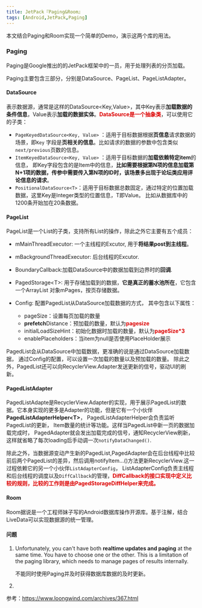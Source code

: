 ```yaml
---
title: JetPack『Paging&Room』
tags: [Android,JetPack,Paging]
---
```


本文结合Paging和Room实现一个简单的Demo，演示这两个库的用法。

### Paging

Paging是Google推出的的JetPack框架中的一员，用于处理列表的分页加载。

Paging主要包含三部分，分别是DataSource、PageList、PageListAdapter。

#### DataSource

表示数据源，通常是这样的DataSource<Key,Value>，其中Key表示**加载数据的条件信息**，Value表示**加载的数据实体**。<font color="#dd0000">**DataSource是一个抽象类**</font>，可以使用它的子类：

+ `PageKeyedDataSource<Key, Value>` ：适用于目标数据根据**页信息**请求数据的场景，即`Key` 字段是**页相关的信息**。比如请求的数据的参数中包含类似`next/previous`页数的信息。
+ `ItemKeyedDataSource<Key, Value>` ：适用于目标数据的**加载依赖特定item**的信息， 即Key字段包含的是Item中的信息，**比如需要根据第N项的信息加载第N+1项的数据，传参中需要传入第N项的ID时，该场景多出现于论坛类应用评论信息的请求**。
+ `PositionalDataSource<T>`：适用于目标数据总数固定，通过特定的位置加载数据，这里Key是Integer类型的位置信息，T即Value。 比如从数据库中的1200条开始加在20条数据。

#### PageList

PageList是一个List的子类，支持所有List的操作，除此之外它主要有五个成员：

+ mMainThreadExecutor: 一个主线程的Excutor, 用于**将结果post到主线程**。

+ mBackgroundThreadExecutor: 后台线程的Excutor.

+ BoundaryCallback:加载DataSource中的数据加载到边界时的**回调**.
+ PagedStorage\<T\>: 用于存储加载到的数据，**它是真正的蓄水池所在**，它包含一个ArrayList<List> 对象mPages，按页存储数据。
+ Config: 配置PagedList从DataSource加载数据的方式， 其中包含以下属性：
  + pageSize：设置每页加载的数量
  + **prefetch**Distance：预加载的数量，默认为<font color="#dd0000">**pagesize**</font>
  + initialLoadSizeHint：初始化数据时加载的数量，默认为<font color="#dd0000">**pageSize*3**</font>
  + enablePlaceholders：当item为null是否使用PlaceHolder展示

PagedList会从DataSource中加载数据，更准确的说是通过DataSource加载数据， 通过Config的配置，可以设置一次加载的数量以及预加载的数量。 除此之外，PagedList还可以向RecyclerView.Adapter发送更新的信号，驱动UI的刷新。

#### PagedListAdapter

PagedListAdapte是RecyclerView.Adapter的实现，用于展示PagedList的数据。它本身实现的更多是Adapter的功能，但是它有一个小伙伴**PagedListAdapterHelper\<T\>**， PagedListAdapterHelper会负责监听PagedList的更新， Item数量的统计等功能。这样当PagedList中新一页的数据加载完成时， PagedAdapter就会发出加载完成的信号，通知RecyclerView刷新，这样就省略了每次loading后手动调一次`notifyDataChanged()`.

除此之外，当数据源变动产生新的PagedList,PagedAdapter会在后台线程中比较前后两个PagedList的差异，然后调用notifyItem…()方法更新RecyclerView.这一过程依赖它的另一个小伙伴`ListAdapterConfig`， ListAdapterConfig负责主线程和后台线程的调度以及`DiffCallback`的管理，<font color="#dd0000">**DiffCallback的接口实现中定义比较的规则，比较的工作则是由PagedStorageDiffHelper来完成。**</font>



#### Room

Room据说是一个工程师妹子写的Android数据库操作开源库。基于注解，结合LiveData可以实现数据源的统一管理。



#### 问题

1. Unfortunately, you can't have both **realtime updates and paging** at the same time. You have to choose one or the other. This is a limitation of the paging library, which needs to manage pages of results internally.

   不能同时使用Paging并及时获得数据库数据的及时更新。

2. 









参考：<https://www.loongwind.com/archives/367.html>



